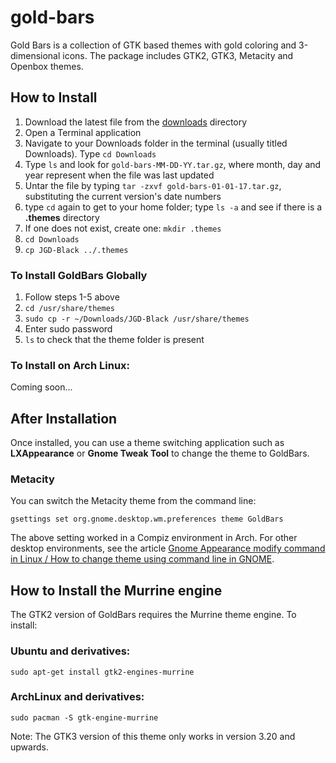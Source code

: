 # gold-bars
Gold Bars is a collection of GTK based themes with gold coloring and 3-dimensional icons. The package includes GTK2, GTK3, Metacity and Openbox themes.

## How to Install

1. Download the latest file from the [downloads](https://github.com/jgpws/gold-bars/tree/master/downloads) directory
2. Open a Terminal application
3. Navigate to your Downloads folder in the terminal (usually titled Downloads). Type `cd Downloads`
4. Type `ls` and look for `gold-bars-MM-DD-YY.tar.gz`, where month, day and year represent when the file was last updated
5. Untar the file by typing `tar -zxvf gold-bars-01-01-17.tar.gz`, substituting the current version's date numbers
6. type `cd` again to get to your home folder; type `ls -a` and see if there is a **.themes** directory
7. If one does not exist, create one: `mkdir .themes`
8. `cd Downloads`
9. `cp JGD-Black ../.themes`

### To Install GoldBars Globally

1. Follow steps 1-5 above
2. `cd /usr/share/themes`
3. `sudo cp -r ~/Downloads/JGD-Black /usr/share/themes`
4. Enter sudo password
5. `ls` to check that the theme folder is present

### To Install on Arch Linux:

Coming soon...

## After Installation

Once installed, you can use a theme switching application such as **LXAppearance** or **Gnome Tweak Tool** to change the theme to GoldBars.

### Metacity

You can switch the Metacity theme from the command line:

`gsettings set org.gnome.desktop.wm.preferences theme GoldBars`

The above setting worked in a Compiz environment in Arch. For other desktop environments, see the article [Gnome Appearance modify command in Linux / How to change theme using command line in GNOME](http://www.pc-freak.net/blog/gnome-appearance-modify-command-in-linux-how-to-change-theme-using-command-line-in-gnome/).

## How to Install the Murrine engine

The GTK2 version of GoldBars requires the Murrine theme engine. To install:
### Ubuntu and derivatives:
`sudo apt-get install gtk2-engines-murrine`
### ArchLinux and derivatives:
`sudo pacman -S gtk-engine-murrine`

Note: The GTK3 version of this theme only works in version 3.20 and upwards.
